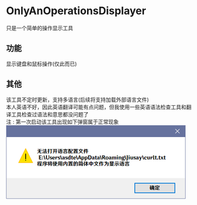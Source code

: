 # OnlyAnOperationsDisplayer
只是一个简单的操作显示工具  
## 功能
显示键盘和鼠标操作(仅此而已)  
## 其他
该工具不定时更新，支持多语言(后续将支持加载外部语言文件)  
本人英语不好，因此英语翻译可能有点问题，但我使用一些英语语法检查工具和翻译工具检查过语法和意思都没问题了    
注 : 第一次启动该工具出现如下弹窗属于正常现象  
![image](images/warnmb_1.PNG)
